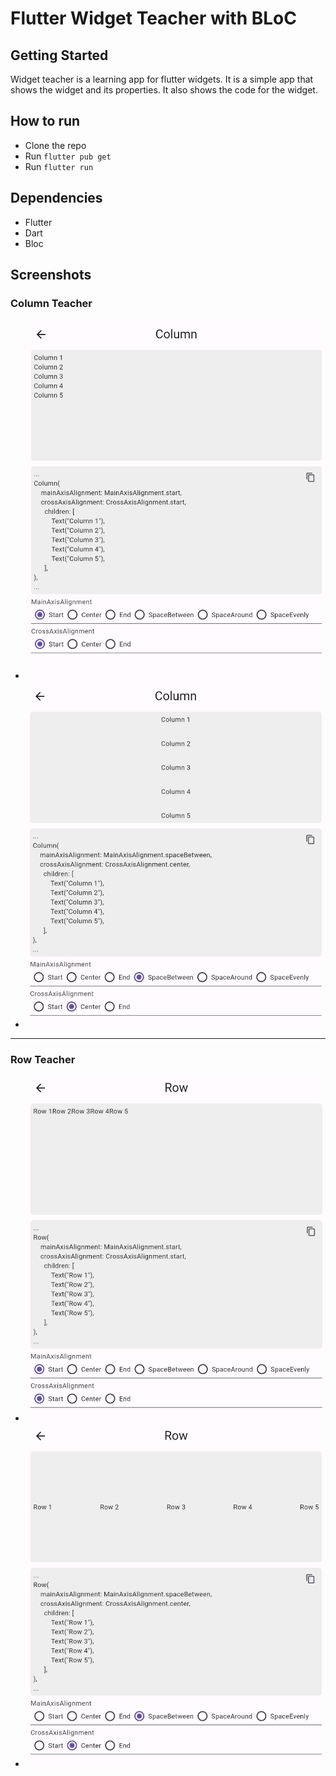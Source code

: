 # Flutter Widget Teacher with BLoC

## Getting Started
Widget teacher is a learning app for flutter widgets. It is a simple app that shows the widget and its properties. It also shows the code for the widget.

## How to run
- Clone the repo
- Run `flutter pub get`
- Run `flutter run`

## Dependencies
- Flutter
- Dart
- Bloc

## Screenshots
### Column Teacher
  * ![Column Teacher 1](images%2Fcolumn_teacher_1.jpeg)
  * ![Column Teacher 2](images%2Fcolumn_teacher_2.jpeg)

---

### Row Teacher
  * ![Row Teacher 1](images%2Frow_teacher_1.jpeg)
  * ![Row Teacher 2](images%2Frow_teacher_2.jpeg)